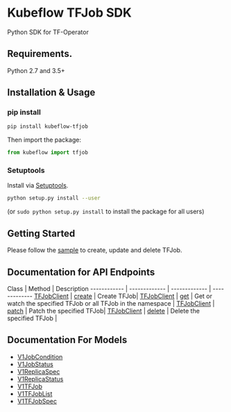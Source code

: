 # Kubeflow TFJob SDK
Python SDK for TF-Operator

## Requirements.

Python 2.7 and 3.5+

## Installation & Usage
### pip install

```sh
pip install kubeflow-tfjob
```

Then import the package:
```python
from kubeflow import tfjob 
```

### Setuptools

Install via [Setuptools](http://pypi.python.org/pypi/setuptools).

```sh
python setup.py install --user
```
(or `sudo python setup.py install` to install the package for all users)


## Getting Started

Please follow the [sample](../../examples/sdk/tfjob-sdk.ipynb) to create, update and delete TFJob.

## Documentation for API Endpoints

Class | Method | Description
------------ | ------------- | ------------- | -------------
[TFJobClient](docs/TFJobClient.md) | [create](docs/TFJobClient.md#create) | Create TFJob|
[TFJobClient](docs/TFJobClient.md) | [get](docs/TFJobClient.md#get)    | Get or watch the specified TFJob or all TFJob in the namespace |
[TFJobClient](docs/TFJobClient.md) | [patch](docs/TFJobClient.md#patch)  | Patch the specified TFJob|
[TFJobClient](docs/TFJobClient.md) | [delete](docs/TFJobClient.md#delete) | Delete the specified TFJob |

## Documentation For Models

 - [V1JobCondition](docs/V1JobCondition.md)
 - [V1JobStatus](docs/V1JobStatus.md)
 - [V1ReplicaSpec](docs/V1ReplicaSpec.md)
 - [V1ReplicaStatus](docs/V1ReplicaStatus.md)
 - [V1TFJob](docs/V1TFJob.md)
 - [V1TFJobList](docs/V1TFJobList.md)
 - [V1TFJobSpec](docs/V1TFJobSpec.md)

